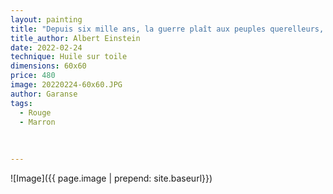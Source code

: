 ```yaml
---
layout: painting
title: "Depuis six mille ans, la guerre plaît aux peuples querelleurs, et Dieu perd son temps à faire les étoiles et les fleurs."        
title_author: Albert Einstein
date: 2022-02-24
technique: Huile sur toile
dimensions: 60x60
price: 480
image: 20220224-60x60.JPG
author: Garanse
tags:
  - Rouge
  - Marron
  
  
  
---
```

![Image]({{ page.image | prepend: site.baseurl}})

